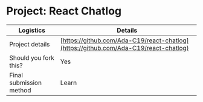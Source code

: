 # Project: React Chatlog

| Logistics               | Details                                                                                |
| ----------------------- | -------------------------------------------------------------------------------------- |
| Project details         | [https://github.com/Ada-C19/react-chatlog](https://github.com/Ada-C19/react-chatlog) |
| Should you fork this?   | Yes                                                                                    |
| Final submission method | Learn                                                                                  |
